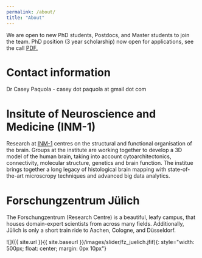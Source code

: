 ```yaml
---
permalink: /about/
title: "About"
---
```


We are open to new PhD students, Postdocs, and Master students to join the team. PhD position (3 year scholarship) now open for applications, see the call <a href="images/Ausschreibung_PhD_neurodevelopment.pdf" target="_blank">PDF.</a>

# Contact information
Dr Casey Paquola - casey dot paquola at gmail dot com


# Insitute of Neuroscience and Medicine (INM-1)
Research at [INM-1](https://www.fz-juelich.de/inm/inm-1/EN/Home/home_node.html) centres on the structural and functional organisation of the brain. Groups at the institute are working together to develop a 3D model of the human brain, taking into account cytoarchitectonics, connectivity, molecular structure, genetics and brain function. The institue brings together a long legacy of histological brain mapping with state-of-the-art microscropy techniques and advanced big data analytics.


# Forschungzentrum Jülich
The Forschungzentrum (Research Centre) is a beautiful, leafy campus, that houses domain-expert scientists from across many fields. Additionally, Jülich is only a short train ride to Aachen, Cologne, and Düsseldorf.

![]({{ site.url }}{{ site.baseurl }}/images/slider/fz_juelich.jfif){: style="width: 500px; float: center; margin: 0px  10px"}





